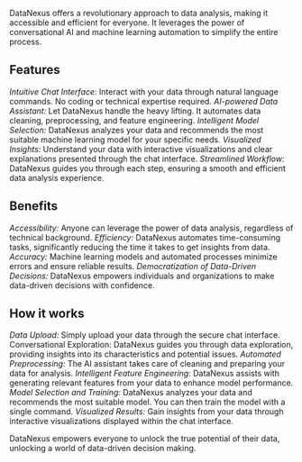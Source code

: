 DataNexus offers a revolutionary approach to data analysis, making it accessible and efficient for everyone. It leverages the power of conversational AI and machine learning automation to simplify the entire process.

## Features

_Intuitive Chat Interface:_ Interact with your data through natural language commands. No coding or technical expertise required.
_AI-powered Data Assistant:_ Let DataNexus handle the heavy lifting. It automates data cleaning, preprocessing, and feature engineering.
_Intelligent Model Selection:_ DataNexus analyzes your data and recommends the most suitable machine learning model for your specific needs.
_Visualized Insights:_ Understand your data with interactive visualizations and clear explanations presented through the chat interface.
_Streamlined Workflow:_ DataNexus guides you through each step, ensuring a smooth and efficient data analysis experience.

## Benefits

_Accessibility:_ Anyone can leverage the power of data analysis, regardless of technical background.
_Efficiency:_ DataNexus automates time-consuming tasks, significantly reducing the time it takes to get insights from data.
_Accuracy:_ Machine learning models and automated processes minimize errors and ensure reliable results.
_Democratization of Data-Driven Decisions:_ DataNexus empowers individuals and organizations to make data-driven decisions with confidence.

## How it works

_Data Upload:_ Simply upload your data through the secure chat interface.
Conversational Exploration: DataNexus guides you through data exploration, providing insights into its characteristics and potential issues.
_Automated Preprocessing:_ The AI assistant takes care of cleaning and preparing your data for analysis.
_Intelligent Feature Engineering:_ DataNexus assists with generating relevant features from your data to enhance model performance.
_Model Selection and Training:_ DataNexus analyzes your data and recommends the most suitable model. You can then train the model with a single command.
_Visualized Results:_ Gain insights from your data through interactive visualizations displayed within the chat interface.

DataNexus empowers everyone to unlock the true potential of their data, unlocking a world of data-driven decision making.

